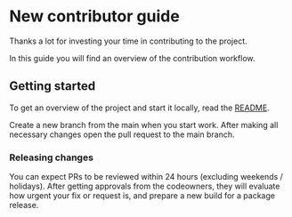 # New contributor guide

Thanks a lot for investing your time in contributing to the project.

In this guide you will find an overview of the contribution workflow.

## Getting started

To get an overview of the project and start it locally, read the [README](../README.md).

Create a new branch from the main when you start work.
After making all necessary changes open the pull request to the main branch.

### Releasing changes

You can expect PRs to be reviewed within 24 hours (excluding weekends / holidays). 
After getting approvals from the codeowners, they will evaluate how urgent your fix or request is, and prepare a 
new build for a package release.
